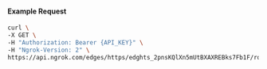 <!-- Code generated for API Clients. DO NOT EDIT. -->

#### Example Request

```bash
curl \
-X GET \
-H "Authorization: Bearer {API_KEY}" \
-H "Ngrok-Version: 2" \
https://api.ngrok.com/edges/https/edghts_2pnsKQlXn5mUtBXAXREBks7Fb1F/routes/edghtsrt_2pnsKTHIjnluqQbIQibN5NA1BAH/websocket_tcp_converter
```
